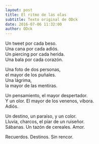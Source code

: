 ```yaml
---
layout: post
title: El ritmo de las olas
subtitle: Texto original de ODck
date: 2016-07-06 11:32:00
author: ODck
---
```


Un tweet por cada beso.  
Una cana por cada adiós.  
Un piercing por cada herida.  
Una bala por cada corazón.  

Una foto de dos personas,  
el mayor de los puñales.  
Una lágrima,  
la mayor de las mentiras. 

Un pensamiento, el mayor despertador.  
Y un olor. El mayor de los venenos, víbora.  
Adiós.

Un destino, un paraíso, y un color.  
Lluvia, charcos, el piar de un ruiseñor.  
Sábanas. Un tazón de cereales. Amor.  

Recuerdos. Destinos. Sin rencor.  